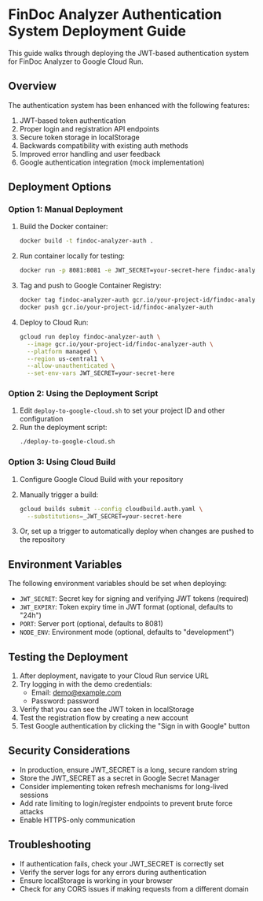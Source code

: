 # FinDoc Analyzer Authentication System Deployment Guide

This guide walks through deploying the JWT-based authentication system for FinDoc Analyzer to Google Cloud Run.

## Overview

The authentication system has been enhanced with the following features:

1. JWT-based token authentication
2. Proper login and registration API endpoints
3. Secure token storage in localStorage
4. Backwards compatibility with existing auth methods
5. Improved error handling and user feedback
6. Google authentication integration (mock implementation)

## Deployment Options

### Option 1: Manual Deployment

1. Build the Docker container:
   ```bash
   docker build -t findoc-analyzer-auth .
   ```

2. Run container locally for testing:
   ```bash
   docker run -p 8081:8081 -e JWT_SECRET=your-secret-here findoc-analyzer-auth
   ```

3. Tag and push to Google Container Registry:
   ```bash
   docker tag findoc-analyzer-auth gcr.io/your-project-id/findoc-analyzer-auth
   docker push gcr.io/your-project-id/findoc-analyzer-auth
   ```

4. Deploy to Cloud Run:
   ```bash
   gcloud run deploy findoc-analyzer-auth \
     --image gcr.io/your-project-id/findoc-analyzer-auth \
     --platform managed \
     --region us-central1 \
     --allow-unauthenticated \
     --set-env-vars JWT_SECRET=your-secret-here
   ```

### Option 2: Using the Deployment Script

1. Edit `deploy-to-google-cloud.sh` to set your project ID and other configuration
2. Run the deployment script:
   ```bash
   ./deploy-to-google-cloud.sh
   ```

### Option 3: Using Cloud Build

1. Configure Google Cloud Build with your repository
2. Manually trigger a build:
   ```bash
   gcloud builds submit --config cloudbuild.auth.yaml \
     --substitutions=_JWT_SECRET=your-secret-here
   ```

3. Or, set up a trigger to automatically deploy when changes are pushed to the repository

## Environment Variables

The following environment variables should be set when deploying:

- `JWT_SECRET`: Secret key for signing and verifying JWT tokens (required)
- `JWT_EXPIRY`: Token expiry time in JWT format (optional, defaults to "24h")
- `PORT`: Server port (optional, defaults to 8081)
- `NODE_ENV`: Environment mode (optional, defaults to "development")

## Testing the Deployment

1. After deployment, navigate to your Cloud Run service URL
2. Try logging in with the demo credentials:
   - Email: demo@example.com
   - Password: password
3. Verify that you can see the JWT token in localStorage
4. Test the registration flow by creating a new account
5. Test Google authentication by clicking the "Sign in with Google" button

## Security Considerations

- In production, ensure JWT_SECRET is a long, secure random string
- Store the JWT_SECRET as a secret in Google Secret Manager
- Consider implementing token refresh mechanisms for long-lived sessions
- Add rate limiting to login/register endpoints to prevent brute force attacks
- Enable HTTPS-only communication

## Troubleshooting

- If authentication fails, check your JWT_SECRET is correctly set
- Verify the server logs for any errors during authentication
- Ensure localStorage is working in your browser
- Check for any CORS issues if making requests from a different domain